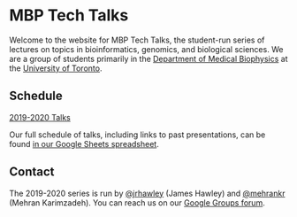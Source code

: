 ---
---

# MBP Tech Talks

Welcome to the website for MBP Tech Talks, the student-run series of lectures on topics in bioinformatics, genomics, and biological sciences.
We are a group of students primarily in the [Department of Medical Biophysics](https://medbio.utoronto.ca/) at the [University of Toronto](https://www.utoronto.ca/).

## Schedule

[2019-2020 Talks](/2019-2020/)

Our full schedule of talks, including links to past presentations, can be found [in our Google Sheets spreadsheet](https://bit.ly/MBP-tech-talks).

## Contact

The 2019-2020 series is run by [@jrhawley](https://github.com/jrhawley) (James Hawley) and [@mehrankr](https://github.com/mehrankr) (Mehran Karimzadeh).
You can reach us on our [Google Groups forum](https://groups.google.com/forum/#!forum/mbp-bioinformatics-tech-talks).
